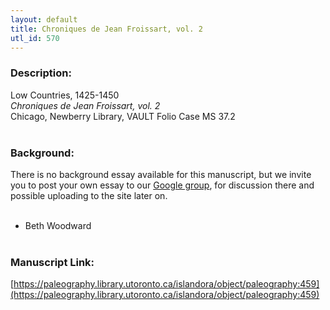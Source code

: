 ```yaml
---
layout: default
title: Chroniques de Jean Froissart, vol. 2
utl_id: 570
---
```


### Description:

Low Countries, 1425-1450<br>
_Chroniques de Jean Froissart, vol. 2_<br>
Chicago, Newberry Library, VAULT Folio Case MS 37.2<br>
 <br>


### Background:

There is no background essay available for this manuscript, but we invite you to post your own essay to our [Google group](https://paleography.library.utoronto.ca/content/group-work), for discussion there and possible uploading to the site later on.<br><br>
- Beth Woodward<br>
 <br>


### Manuscript Link:

[https://paleography.library.utoronto.ca/islandora/object/paleography:459](https://paleography.library.utoronto.ca/islandora/object/paleography:459)
